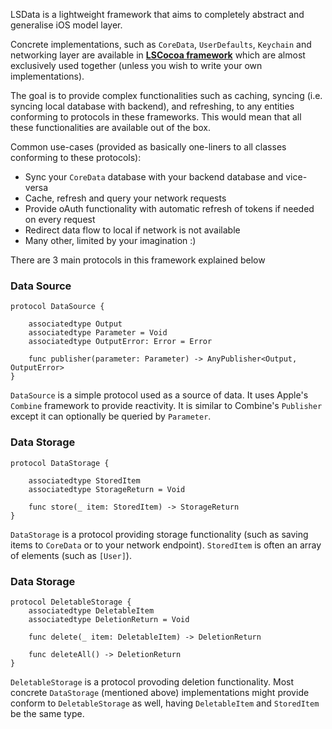 LSData is a lightweight framework that aims to completely abstract and generalise iOS model layer. 

Concrete implementations, such as `CoreData`, `UserDefaults`, `Keychain` and networking layer are available in __[LSCocoa framework](https://github.com/dinogustinn/LSCocoa)__ which are almost exclusively used together (unless you wish to write your own implementations).

The goal is to provide complex functionalities such as caching, syncing (i.e. syncing local database with backend), and refreshing, to any entities conforming to protocols in these frameworks. This would mean that all these functionalities are available out of the box.

Common use-cases (provided as basically one-liners to all classes conforming to these protocols):
+ Sync your `CoreData` database with your backend database and vice-versa
+ Cache, refresh and query your network requests
+ Provide oAuth functionality with automatic refresh of tokens if needed on every request
+ Redirect data flow to local if network is not available
+ Many other, limited by your imagination :)

There are 3 main protocols in this framework explained below


### Data Source

    protocol DataSource {
    
        associatedtype Output    
        associatedtype Parameter = Void
        associatedtype OutputError: Error = Error
    
        func publisher(parameter: Parameter) -> AnyPublisher<Output, OutputError>
    }
`DataSource` is a simple protocol used as a source of data. It uses Apple's `Combine` framework to provide reactivity. It is similar to Combine's `Publisher` except it can optionally be queried by `Parameter`.

### Data Storage

    protocol DataStorage {
    
        associatedtype StoredItem
        associatedtype StorageReturn = Void
    
        func store(_ item: StoredItem) -> StorageReturn
    }
`DataStorage` is a protocol providing storage functionality (such as saving items to `CoreData` or to your network endpoint). `StoredItem` is often an array of elements (such as `[User]`).

### Data Storage

    protocol DeletableStorage {
        associatedtype DeletableItem
        associatedtype DeletionReturn = Void
    
        func delete(_ item: DeletableItem) -> DeletionReturn
        
        func deleteAll() -> DeletionReturn
    }

`DeletableStorage` is a protocol provoding deletion functionality. Most concrete `DataStorage` (mentioned above) implementations might provide conform to `DeletableStorage` as well, having `DeletableItem` and `StoredItem` be the same type.
